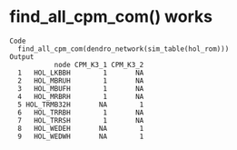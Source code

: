 # find_all_cpm_com() works

    Code
      find_all_cpm_com(dendro_network(sim_table(hol_rom)))
    Output
               node CPM_K3_1 CPM_K3_2
      1   HOL_LKBBH        1       NA
      2   HOL_MBRUH        1       NA
      3   HOL_MBUFH        1       NA
      4   HOL_MRBRH        1       NA
      5 HOL_TRMB32H       NA        1
      6   HOL_TRRBH        1       NA
      7   HOL_TRRSH        1       NA
      8   HOL_WEDEH       NA        1
      9   HOL_WEDWH       NA        1

